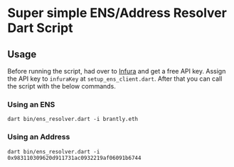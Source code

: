 # Super simple ENS/Address Resolver Dart Script

## Usage

Before running the script, had over to [Infura](https://infura.io/) and get a free API key. Assign
the API key to `infuraKey` at `setup_ens_client.dart`. After that you can call the script with the 
below commands.

### Using an ENS
```
dart bin/ens_resolver.dart -i brantly.eth
```

### Using an Address
```
dart bin/ens_resolver.dart -i 0x983110309620d911731ac0932219af06091b6744
```